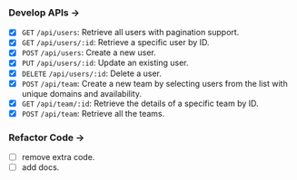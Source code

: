 ### Develop APIs ->

- [x] `GET` `/api/users`: Retrieve all users with pagination support.
- [x] `GET` `/api/users/:id`: Retrieve a specific user by ID.
- [x] `POST` `/api/users`: Create a new user.
- [x] `PUT` `/api/users/:id`: Update an existing user.
- [x] `DELETE` `/api/users/:id`: Delete a user.
- [x] `POST` `/api/team`: Create a new team by selecting users from the list with unique domains and availability.
- [x] `GET` `/api/team/:id`: Retrieve the details of a specific team by ID.
- [x] `POST` `/api/team`: Retrieve all the teams.

### Refactor Code ->

- [ ] remove extra code.
- [ ] add docs.